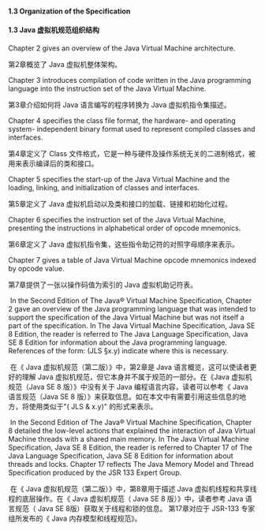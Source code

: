 #### 1.3 Organization of the Specification

#### 1.3 Java 虚拟机规范组织结构

Chapter 2 gives an overview of the Java Virtual Machine architecture.

第2章概览了 Java 虚拟机整体架构。

Chapter 3 introduces compilation of code written in the Java programming language into the instruction set of the Java Virtual Machine.

第3章介绍如何将 Java 语言编写的程序转换为 Java 虚拟机指令集描述。

Chapter 4 specifies the class file format, the hardware- and operating system- independent binary format used to represent compiled classes and interfaces.

第4章定义了 Class 文件格式，它是一种与硬件及操作系统无关的二进制格式，被用来表示编译后的类和接口。

Chapter 5 specifies the start-up of the Java Virtual Machine and the loading, linking, and initialization of classes and 
interfaces.

第5章定义了 Java 虚拟机启动以及类和接口的加载、链接和初始化过程。

Chapter 6 specifies the instruction set of the Java Virtual Machine, presenting the instructions in alphabetical order 
of opcode mnemonics.

第6章定义了 Java 虚拟机指令集，这些指令助记符的对照字母顺序来表示。

Chapter 7 gives a table of Java Virtual Machine opcode mnemonics indexed by opcode value.

第7章提供了一张以操作码值为索引的 Java 虚拟机助记符表。

​		In the Second Edition of The Java® Virtual Machine Specification, Chapter 2 gave an overview of the Java programming language that was intended to support the specification of the Java Virtual Machine but was not itself a part of the specification. In The Java Virtual Machine Specification, Java SE 8 Edition, the reader is referred to The Java Language Specification, Java SE 8 Edition for information about the Java programming language. References of the form: (JLS §x.y) indicate where this is necessary.

​		在《 Java 虚拟机规范（第二版）》中，第2章是 Java 语言概览，这可以使读者更好的理解 Java 虚拟机规范，但它本身并不属于规范的一部分。在《Java 虚拟机规范（Java SE 8 版）》中没有关于 Java 编程语言内容，读者可以参考《 Java 语言规范（Java SE 8 版）》来获取信息。如在本文中有需要引用这些信息的地方，将使用类似于"( JLS & x.y)" 的形式来表示。

​		In the Second Edition of The Java® Virtual Machine Specification, Chapter 8 detailed the low-level actions that explained the interaction of Java Virtual Machine threads with a shared main memory. In The Java Virtual Machine Specification, Java SE 8 Edition, the reader is referred to Chapter 17 of The Java Language Specification, Java SE 8 Edition for information about threads and locks. Chapter 17 reflects The Java Memory Model and Thread Specification produced by the JSR 133 Expert Group.

​		在《 Java 虚拟机规范（第二版）》中，第8章用于描述 Java 虚拟机线程和共享线程的底层操作。在《 Java 虚拟机规范（ Java SE 8 版）》中，读者参考 Java 语言规范（ Java SE 8版）获取关于线程和锁的信息。 第17章对应于 JSR-133 专家组所发布的《 Java 内存模型和线程规范》。